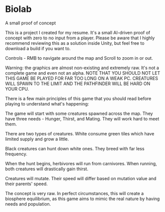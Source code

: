 # Biolab
A small proof of concept

This is a project I created for my resume. It's a small AI-driven proof of concept with zero to no input from a player. 
Please be aware that I highly recommend reviewing this as a solution inside Unity, but feel free to download a build if you want to. 

Controls - RMB to navigate around the map and Scroll to zoom in or out. 

Warning: the graphics are almost non-existing and extremely raw. It's not a complete game and even not an alpha. 
NOTE THAT YOU SHOULD NOT LET THIS GAME BE PLAYED FOR FAR TOO LONG ON A WEAK PC. CREATURES WILL SPAWN TO THE LIMIT AND THE PATHFINDER WILL BE HARD ON YOUR CPU.

There is a few main principles of this game that you should read before playing to understand what's happening:

 The game will start with some creatures spawned across the map. They have three needs - Hunger, Thirst, and Mating. They will work hard to meet them.

 There are two types of creatures. White consume green tiles which have limited supply and grow a little. 

 Black creatures can hunt down white ones. They breed with far less frequency. 
 
 When the hunt begins, herbivores will run from carnivores. When running, both creatures will drastically gain thirst.
 
 Creatures will mutate. Their speed will differ based on mutation value and their parents' speed.

The concept is very raw. In perfect circumstances, this will create a biosphere equilibrium, as this game aims to mimic the real nature by having needs and population.
